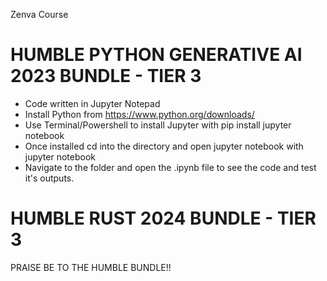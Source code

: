 Zenva Course

# HUMBLE PYTHON GENERATIVE AI 2023 BUNDLE - TIER 3
 - Code written in Jupyter Notepad 
 - Install Python from https://www.python.org/downloads/
 - Use Terminal/Powershell to install Jupyter with pip install jupyter notebook
 - Once installed cd into the directory and open jupyter notebook with jupyter notebook
 - Navigate to the folder and open the .ipynb file to see the code and test it's outputs.
 
# HUMBLE RUST 2024 BUNDLE - TIER 3

PRAISE BE TO THE HUMBLE BUNDLE!!
